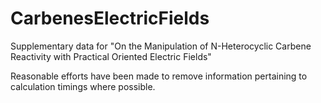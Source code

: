 # CarbenesElectricFields
Supplementary data for "On the Manipulation of N-Heterocyclic Carbene Reactivity with Practical Oriented Electric Fields"

Reasonable efforts have been made to remove information pertaining to calculation timings where possible.
